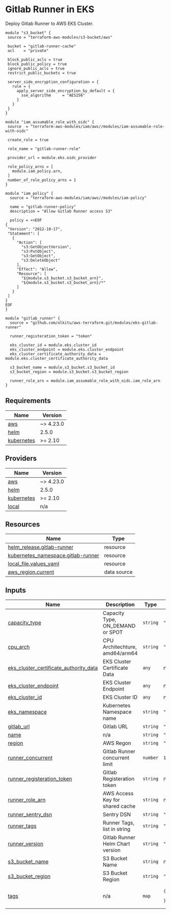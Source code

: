 <!-- BEGIN_TF_DOCS -->
# Gitlab Runner in EKS

Deploy Gitlab Runner to AWS EKS Cluster.

```hcl
module "s3_bucket" {
 source = "terraform-aws-modules/s3-bucket/aws"

 bucket = "gitlab-runner-cache"
 acl    = "private"

 block_public_acls = true
 block_public_policy = true
 ignore_public_acls = true
 restrict_public_buckets = true

 server_side_encryption_configuration = {
   rule = {
     apply_server_side_encryption_by_default = {
       sse_algorithm     = "AES256"
     }
   }
 }
}

module "iam_assumable_role_with_oidc" {
 source  = "terraform-aws-modules/iam/aws//modules/iam-assumable-role-with-oidc"

 create_role = true

 role_name = "gitlab-runner-role"

 provider_url = module.eks.oidc_provider

 role_policy_arns = [
   module.iam_policy.arn,
 ]
 number_of_role_policy_arns = 1
}

module "iam_policy" {
  source = "terraform-aws-modules/iam/aws//modules/iam-policy"

  name = "gitlab-runner-policy"
  description = "Allow Gitlab Runner access S3"

  policy = <<EOF
{
 "Version": "2012-10-17",
 "Statement": [
   {
     "Action": [
       "s3:GetObjectVersion",
       "s3:PutObject",
       "s3:GetObject",
       "s3:DeleteObject"
     ],
     "Effect": "Allow",
     "Resource": [
       "${module.s3_bucket.s3_bucket_arn}",
       "${module.s3_bucket.s3_bucket_arn}/*"
     ]
   }
 ]
}
EOF
}

module "gitlab_runner" {
  source = "github.com/olkitu/aws-terraform.git/modules/eks-gitlab-runner"

  runner_registeration_token = "token"

  eks_cluster_id = module.eks.cluster_id
  eks_cluster_endpoint = module.eks.cluster_endpoint
  eks_cluster_certificate_authority_data = module.eks.cluster_certificate_authority_data

  s3_bucket_name = module.s3_bucket.s3_bucket_id
  s3_bucket_region = module.s3_bucket.s3_bucket_region

  runner_role_arn = module.iam_assumable_role_with_oidc.iam_role_arn
}
```

## Requirements

| Name | Version |
|------|---------|
| <a name="requirement_aws"></a> [aws](#requirement\_aws) | ~> 4.23.0 |
| <a name="requirement_helm"></a> [helm](#requirement\_helm) | 2.5.0 |
| <a name="requirement_kubernetes"></a> [kubernetes](#requirement\_kubernetes) | >= 2.10 |

## Providers

| Name | Version |
|------|---------|
| <a name="provider_aws"></a> [aws](#provider\_aws) | ~> 4.23.0 |
| <a name="provider_helm"></a> [helm](#provider\_helm) | 2.5.0 |
| <a name="provider_kubernetes"></a> [kubernetes](#provider\_kubernetes) | >= 2.10 |
| <a name="provider_local"></a> [local](#provider\_local) | n/a |

## Resources

| Name | Type |
|------|------|
| [helm_release.gitlab-runner](https://registry.terraform.io/providers/hashicorp/helm/2.5.0/docs/resources/release) | resource |
| [kubernetes_namespace.gitlab-runner](https://registry.terraform.io/providers/hashicorp/kubernetes/latest/docs/resources/namespace) | resource |
| [local_file.values_yaml](https://registry.terraform.io/providers/hashicorp/local/latest/docs/resources/file) | resource |
| [aws_region.current](https://registry.terraform.io/providers/hashicorp/aws/latest/docs/data-sources/region) | data source |

## Inputs

| Name | Description | Type | Default | Required |
|------|-------------|------|---------|:--------:|
| <a name="input_capacity_type"></a> [capacity\_type](#input\_capacity\_type) | Capacity Type, ON\_DEMAND or SPOT | `string` | `"SPOT"` | no |
| <a name="input_cpu_arch"></a> [cpu\_arch](#input\_cpu\_arch) | CPU Architechture, amd64/arm64 | `string` | `"amd64"` | no |
| <a name="input_eks_cluster_certificate_authority_data"></a> [eks\_cluster\_certificate\_authority\_data](#input\_eks\_cluster\_certificate\_authority\_data) | EKS Cluster Certificate Data | `any` | n/a | yes |
| <a name="input_eks_cluster_endpoint"></a> [eks\_cluster\_endpoint](#input\_eks\_cluster\_endpoint) | EKS Cluster Endpoint | `any` | n/a | yes |
| <a name="input_eks_cluster_id"></a> [eks\_cluster\_id](#input\_eks\_cluster\_id) | EKS Cluster ID | `any` | n/a | yes |
| <a name="input_eks_namespace"></a> [eks\_namespace](#input\_eks\_namespace) | Kubernetes Namespace name | `string` | `"gitlab-runner"` | no |
| <a name="input_gitlab_url"></a> [gitlab\_url](#input\_gitlab\_url) | Gitlab URL | `string` | `"https://gitlab.com"` | no |
| <a name="input_name"></a> [name](#input\_name) | n/a | `string` | `"aws-demo"` | no |
| <a name="input_region"></a> [region](#input\_region) | AWS Regon | `string` | `"us-east-1"` | no |
| <a name="input_runner_concurrent"></a> [runner\_concurrent](#input\_runner\_concurrent) | Gitlab Runner concurrent limit | `number` | `10` | no |
| <a name="input_runner_registeration_token"></a> [runner\_registeration\_token](#input\_runner\_registeration\_token) | Gitlab Registeration token | `string` | n/a | yes |
| <a name="input_runner_role_arn"></a> [runner\_role\_arn](#input\_runner\_role\_arn) | AWS Access Key for shared cache | `string` | n/a | yes |
| <a name="input_runner_sentry_dsn"></a> [runner\_sentry\_dsn](#input\_runner\_sentry\_dsn) | Sentry DSN | `string` | `""` | no |
| <a name="input_runner_tags"></a> [runner\_tags](#input\_runner\_tags) | Runner Tags, list in string | `string` | `"kubernetes, cluster"` | no |
| <a name="input_runner_version"></a> [runner\_version](#input\_runner\_version) | Gitlab Runner Helm Chart version | `string` | `"0.41.0"` | no |
| <a name="input_s3_bucket_name"></a> [s3\_bucket\_name](#input\_s3\_bucket\_name) | S3 Bucket Name | `string` | n/a | yes |
| <a name="input_s3_bucket_region"></a> [s3\_bucket\_region](#input\_s3\_bucket\_region) | S3 Bucket Region | `string` | `"us-east-1"` | no |
| <a name="input_tags"></a> [tags](#input\_tags) | n/a | `map` | <pre>{<br/>  "ManagedBy": "Terraform"<br/>}</pre> | no |
<!-- END_TF_DOCS -->